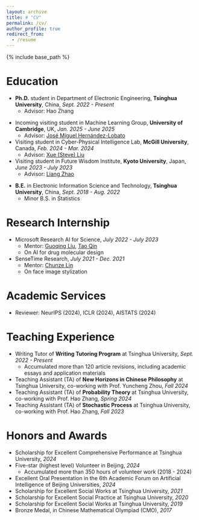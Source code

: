 ```yaml
---
layout: archive
title: # "CV"
permalink: /cv/
author_profile: true
redirect_from:
  - /resume
---
```


{% include base_path %}

Education
======

* **Ph.D.** student in Department of Electronic Engineering, **Tsinghua University**, China, _Sept. 2022 - Present_
  * Advisor: Hao Zhang

- Incoming visiting student in Machine Learning Group, **University of Cambridge**, UK, _Jan. 2025 - June 2025_
  - Advisor: [José Miguel Hernández-Lobato](https://jmhl.org/)
- Visiting student in Cyber-Physical Intelligence Lab, **McGill University**, Canada, _Feb. 2024 - Mar. 2024_
  - Advisor: [Xue (Steve) Liu](https://cs.mcgill.ca/~xueliu/site/intro.html)
- Visiting student in Future Wisdom Institute, **Kyoto University**, Japan, _June 2023 - July 2023_
  - Advisor: [Liang Zhao](https://aw.gsais.kyoto-u.ac.jp/en)

* **B.E.** in Electronic Information Science and Technology, **Tsinghua University**, China, _Sept. 2018 - Aug. 2022_
  * Minor B.S. in Statistics

Research Internship
======

* Microsoft Research AI for Science, _July 2022 - July 2023_
  * Mentor: [Guoqing Liu](https://fiberleif.github.io/), [Tao Qin](https://www.microsoft.com/en-us/research/people/taoqin/)
  * On AI for drug molecular design
* SenseTime Research, _July 2021 - Dec. 2021_
  * Mentor: [Chunze Lin](https://linchunze.github.io/)
  * On face image stylization

# Academic Services

- Reviewer: NeurIPS (2024), ICLR (2024), AISTATS (2024)

Teaching Experience
======

* Writing Tutor of **Writing Tutoring Program** at Tsinghua University, _Sept. 2022 - Present_
  * Accumulated more than 120 article revisions, including academic essays and application materials
* Teaching Assistant (TA) of **New Horizons in Chinese Philosophy** at Tsinghua University, co-working with Prof. Yuncheng Zhou, _Fall 2024_
* Teaching Assistant (TA) of **Probability Theory** at Tsinghua University, co-working with Prof. Hao Zhang, _Spring 2024_
* Teaching Assistant (TA) of **Stochastic Process** at Tsinghua University, co-working with Prof. Hao Zhang, _Fall 2023_

# Honors and Awards

* Scholarship for Excellent Comprehensive Performance at Tsinghua University, *2024*
* Five-star (highest level) Volunteer in Beijing, _2024_
  * Accumulated more than 350 hours of volunteer work (2018 - 2024)
* Excellent Oral Presentation in the 6th Academic Forum on Artificial Intelligence of Beijing Universities, _2024_
* Scholarship for Excellent Social Works at Tsinghua University, _2021_
* Scholarship for Excellent Social Practice at Tsinghua University, _2020_
* Scholarship for Excellent Social Works at Tsinghua University, _2019_
* Bronze Medal, in Chinese Mathematical Olympiad (CMO), _2017_
